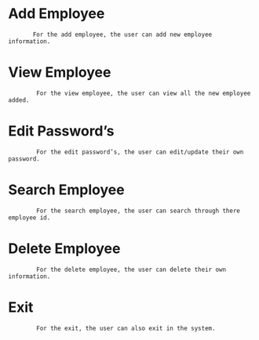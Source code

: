 # Add Employee 
           For the add employee, the user can add new employee information.
# View Employee
            For the view employee, the user can view all the new employee added.
# Edit Password’s  
            For the edit password’s, the user can edit/update their own password.
# Search Employee 
            For the search employee, the user can search through there employee id.
# Delete Employee 
            For the delete employee, the user can delete their own information.
# Exit  
            For the exit, the user can also exit in the system.
            
#            
